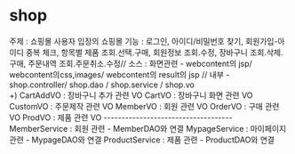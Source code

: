 # shop
주제 : 쇼핑몰
사용자 입장의 쇼핑몰
기능 : 로그인, 아이디/비밀번호 찾기, 회원가입-아이디 중복 체크, 항목별 제품 조회.선택.구매, 회원정보 조회.수정, 장바구니 조회.삭제.구매, 주문내역 조회.주문취소.수정//
소스 : 화면관련 - webcontent의 jsp/ webcontent의css,images/ webcontent의 result의 jsp //
       내부 - shop.controller/ shop.dao / shop.service / shop.vo    
              +) CartAddVO : 장바구니 추가 관련 VO
                 CartVO : 장바구니 화면 관련 VO
                 CustomVO : 주문제작 관련 VO
                 MemberVO : 회원 관련 VO
                 OrderVO : 구매 관련 VO
                 ProdVO : 제품 관련 VO
                ------------------------------------
                MemberService : 회원 관련 - MemberDAO와 연결
                MypageService : 마이페이지 관련 - MypageDAO와 연결
                ProductService : 제품 관련 - ProductDAO와 연결
